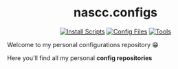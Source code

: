 <div align="center">

nascc.configs
=============

[![Install Scripts](https://img.shields.io/badge/Install_Scripts-bb3e03?style=for-the-badge)](#)
[![Config Files](https://img.shields.io/badge/Config_Files-ee9b00?style=for-the-badge)](#)
[![Tools](https://img.shields.io/badge/Tools-005f73?style=for-the-badge)](#)

</div>

Welcome to my personal configurations repository 😁

Here you'll find all my personal **config repositories**
